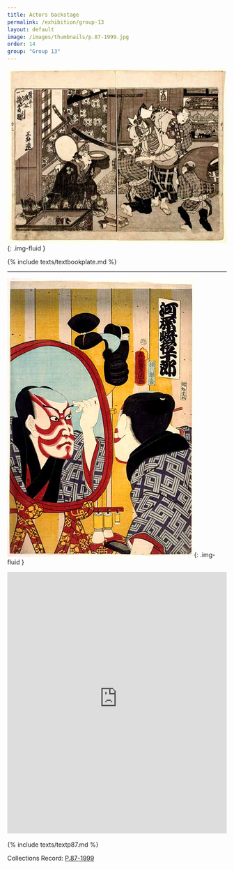 ```yaml
---
title: Actors backstage
permalink: /exhibition/group-13
layout: default
image: /images/thumbnails/p.87-1999.jpg
order: 14
group: "Group 13"
---
```


![Kunisada Loan](/images/prints/kunisada_loan_book_plate.jpg){: .img-fluid }

{% include texts/textbookplate.md %}

----

![Kunisada Image](/images/prints/p.87-1999.jpg){: .img-fluid }

<iframe src="https://data.fitzmuseum.cam.ac.uk/uv.html#?manifest=https://api.fitz.ms/data-distributor/iiif/object-9480/manifest&c=0&m=0&cv=0&config=https://data.fitzmuseum.cam.ac.uk/config.json&locales=en-GB:English (GB),cy-GB:Cymraeg,fr-FR:Français (FR),sv-SE:Svenska,xx-XX:English (GB) (xx-XX)&xywh=-4950,-235,14108,5825&r=0" width="100%" height="600" allowfullscreen frameborder="0"></iframe>

{% include texts/textp87.md %}

Collections Record: [P.87-1999](https://data.fitzmuseum.cam.ac.uk/id/object/9480)
